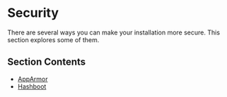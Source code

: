 # Security

There are several ways you can make your installation more secure. This section
explores some of them.

## Section Contents

- [AppArmor](./apparmor.md)
- [Hashboot](./hashboot.md)
